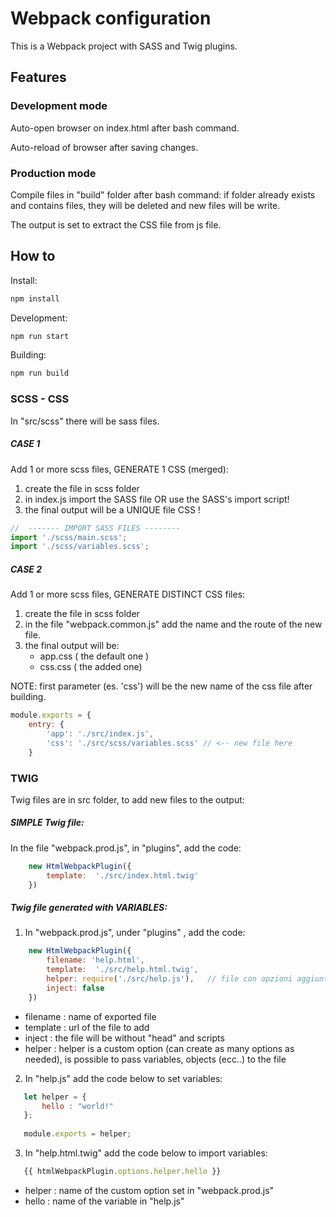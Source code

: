 Webpack configuration
=============

This is a Webpack project with SASS and Twig plugins.

Features
----------------

### Development mode 

Auto-open browser on index.html after bash command.

Auto-reload of browser after saving changes.

### Production mode

Compile files in "build" folder after bash command: if folder already exists and contains files, they will be deleted and new files will be write.

The output is set to extract the CSS file from js file.


How to
----------------

Install:

```bash
npm install
```


Development:

```bash
npm run start
```


Building:

```bash
npm run build
```

### SCSS - CSS

In "src/scss" there will be sass files. 

##### CASE 1
Add 1 or more scss files, GENERATE 1 CSS (merged): 

1) create the file in scss folder
2) in index.js import the SASS file OR use the SASS's import script!
3) the final output will be a UNIQUE file CSS !

```javascript
//  ------- IMPORT SASS FILES --------
import './scss/main.scss';
import './scss/variables.scss';
```

##### CASE 2
Add 1 or more scss files, GENERATE DISTINCT CSS files: 

1) create the file in scss folder
2) in the file "webpack.common.js" add the name and the route of the new file.
3) the final output will be: 
    * app.css ( the default one )
    * css.css ( the added one)

NOTE: first parameter (es. 'css') will be the new name of the css file after building.

```javascript
module.exports = {
    entry: {
        'app': './src/index.js',
        'css': './src/scss/variables.scss' // <-- new file here
    }
```


### TWIG

Twig files are in src folder, to add new files to the output:

#####  SIMPLE Twig file: 

In the file "webpack.prod.js", in "plugins", add the code:

```javascript
    new HtmlWebpackPlugin({
        template:  './src/index.html.twig'
    })
```


#####  Twig file generated with VARIABLES: 

1) In "webpack.prod.js", under "plugins" , add the code:

```javascript
    new HtmlWebpackPlugin({
        filename: 'help.html',  
        template:  './src/help.html.twig',
        helper: require('./src/help.js'),   // file con opzioni aggiuntive da passare alla pagina
        inject: false
    })
```
 + filename : name of exported file
 + template : url of the file to add
 + inject : the file will be without "head" and scripts
 + helper : helper is a custom option (can create as many options as needed), is possible to pass variables, objects (ecc..) to the file
 
2) In "help.js" add the code below to set variables:
 
```javascript
   let helper = {
       hello : "world!"
   };
   
   module.exports = helper;
```


3) In "help.html.twig" add the code below to import variables:
 
```javascript
   {{ htmlWebpackPlugin.options.helper.hello }}
```

+ helper : name of the custom option set in "webpack.prod.js"
+ hello : name of the variable in "help.js"
  



